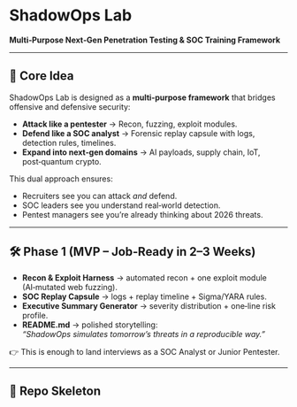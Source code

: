 # ShadowOps Lab
**Multi‑Purpose Next‑Gen Penetration Testing & SOC Training Framework**

---

## 🎯 Core Idea
ShadowOps Lab is designed as a **multi‑purpose framework** that bridges offensive and defensive security:

- **Attack like a pentester** → Recon, fuzzing, exploit modules.
- **Defend like a SOC analyst** → Forensic replay capsule with logs, detection rules, timelines.
- **Expand into next‑gen domains** → AI payloads, supply chain, IoT, post‑quantum crypto.

This dual approach ensures:
- Recruiters see you can attack *and* defend.
- SOC leaders see you understand real‑world detection.
- Pentest managers see you’re already thinking about 2026 threats.

---

## 🛠️ Phase 1 (MVP – Job‑Ready in 2–3 Weeks)
- **Recon & Exploit Harness** → automated recon + one exploit module (AI‑mutated web fuzzing).
- **SOC Replay Capsule** → logs + replay timeline + Sigma/YARA rules.
- **Executive Summary Generator** → severity distribution + one‑line risk profile.
- **README.md** → polished storytelling:  
  *“ShadowOps simulates tomorrow’s threats in a reproducible way.”*

👉 This is enough to land interviews as a SOC Analyst or Junior Pentester.

---

## 📂 Repo Skeleton
